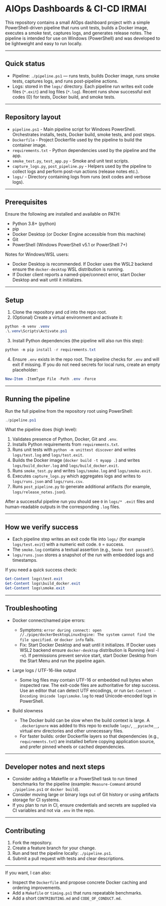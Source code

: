 # AIOps Dashboards & CI-CD IRMAI

This repository contains a small AIOps dashboard project with a simple PowerShell-driven pipeline that runs unit tests, builds a Docker image, executes a smoke test, captures logs, and generates release notes. The pipeline is intended for use on Windows (PowerShell) and was developed to be lightweight and easy to run locally.

---

## Quick status

- Pipeline: `./pipeline.ps1` — runs tests, builds Docker image, runs smoke tests, captures logs, and runs post-pipeline actions.
- Logs: stored in the `logs/` directory. Each pipeline run writes exit code files (`*.exit`) and log files (`*.log`). Recent runs show successful exit codes (0) for tests, Docker build, and smoke tests.

---

## Repository layout

- `pipeline.ps1` - Main pipeline script for Windows PowerShell. Orchestrates installs, tests, Docker build, smoke tests, and post steps.
- `Dockerfile` - Project Dockerfile used by the pipeline to build the container image.
- `requirements.txt` - Python dependencies used by the pipeline and the app.
- `smoke_test.py`, `test_app.py` - Smoke and unit test scripts.
- `capture_logs.py`, `post_pipeline.py` - Helpers used by the pipeline to collect logs and perform post-run actions (release notes etc.).
- `logs/` - Directory containing logs from runs (exit codes and verbose logs).

---

## Prerequisites

Ensure the following are installed and available on PATH:

- Python 3.8+ (python)
- pip
- Docker Desktop (or Docker Engine accessible from this machine)
- Git
- PowerShell (Windows PowerShell v5.1 or PowerShell 7+)

Notes for Windows/WSL users:
- Docker Desktop is recommended. If Docker uses the WSL2 backend ensure the `docker-desktop` WSL distribution is running.
- If Docker client reports a named-pipe/connect error, start Docker Desktop and wait until it initializes.

---

## Setup

1. Clone the repository and cd into the repo root.
2. (Optional) Create a virtual environment and activate it:

```powershell
python -m venv .venv
.\.venv\Scripts\Activate.ps1
``` 

3. Install Python dependencies (the pipeline will also run this step):

```powershell
python -m pip install -r requirements.txt
```

4. Ensure `.env` exists in the repo root. The pipeline checks for `.env` and will exit if missing. If you do not need secrets for local runs, create an empty placeholder:

```powershell
New-Item -ItemType File -Path .env -Force
```

---

## Running the pipeline

Run the full pipeline from the repository root using PowerShell:

```powershell
./pipeline.ps1
```

What the pipeline does (high level):

1. Validates presence of Python, Docker, Git and `.env`.
2. Installs Python requirements from `requirements.txt`.
3. Runs unit tests with `python -m unittest discover` and writes `logs/test.log` and `logs/test.exit`.
4. Builds the Docker image (`docker build -t myapp .`) and writes `logs/build_docker.log` and `logs/build_docker.exit`.
5. Runs `smoke_test.py` and writes `logs/smoke.log` and `logs/smoke.exit`.
6. Executes `capture_logs.py` which aggregates logs and writes to `logs/runs.json` and `logs/runs.csv`.
7. Runs `post_pipeline.py` to generate additional artifacts (for example, `logs/release_notes.json`).

After a successful pipeline run you should see `0` in `logs/* .exit` files and human-readable outputs in the corresponding `.log` files.

---

## How we verify success

- Each pipeline step writes an exit code file into `logs/` (for example `logs/test.exit`) with a numeric exit code. `0` = success.
- The `smoke.log` contains a textual assertion (e.g., `Smoke test passed!`).
- `logs/runs.json` stores a snapshot of the run with embedded logs and timestamps.

If you need a quick success check:

```powershell
Get-Content logs\test.exit
Get-Content logs\build_docker.exit
Get-Content logs\smoke.exit
``` 

---

## Troubleshooting

- Docker connect/named pipe errors:
  - Symptoms: `error during connect: open //./pipe/dockerDesktopLinuxEngine: The system cannot find the file specified.` or `docker info` fails.
  - Fix: Start Docker Desktop and wait until it initializes. If Docker uses WSL2 backend ensure `docker-desktop` distribution is Running (wsl -l -v). If permissions prevent service start, start Docker Desktop from the Start Menu and run the pipeline again.

- Large logs / UTF-16-like output
  - Some log files may contain UTF-16 or embedded null bytes when inspected raw. The exit-code files are authoritative for step success. Use an editor that can detect UTF encodings, or run `Get-Content -Encoding Unicode logs\smoke.log` to read Unicode-encoded logs in PowerShell.

- Build slowness
  - The Docker build can be slow when the build context is large. A `.dockerignore` was added to this repo to exclude `logs/`, `__pycache__`, virtual env directories and other unnecessary files.
  - For faster builds: order Dockerfile layers so that dependencies (e.g., `requirements.txt`) are installed before copying application source, and prefer pinned wheels or cached dependencies.

---

## Developer notes and next steps

- Consider adding a Makefile or a PowerShell task to run timed benchmarks for the pipeline (example: `Measure-Command` around `./pipeline.ps1` or `docker build`).
- Consider moving large or binary logs out of Git history or using artifacts storage for CI systems.
- If you plan to run in CI, ensure credentials and secrets are supplied via CI variables and not via `.env` in the repo.

---

## Contributing

1. Fork the repository.
2. Create a feature branch for your change.
3. Run and test the pipeline locally: `./pipeline.ps1`.
4. Submit a pull request with tests and clear descriptions.

---

If you want, I can also:
- Inspect the `Dockerfile` and propose concrete Docker caching and ordering improvements.
- Add a `Makefile` or `timing.ps1` that runs repeatable benchmarks.
- Add a short `CONTRIBUTING.md` and `CODE_OF_CONDUCT.md`.
